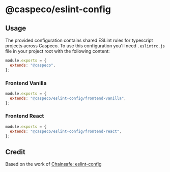 # @caspeco/eslint-config

## Usage

The provided configuration contains shared ESLint rules for typescript projects across Caspeco. To use this configuration you'll need `.eslintrc.js` file in your project root with the following content:

```js
module.exports = {
  extends: "@caspeco",
};
```

### Frontend Vanilla

```js
module.exports = {
  extends: "@caspeco/eslint-config/frontend-vanilla",
};
```

### Frontend React

```js
module.exports = {
  extends: "@caspeco/eslint-config/frontend-react",
};
```

## Credit

Based on the work of [Chainsafe: eslint-config](https://github.com/ChainSafe/eslint-config)